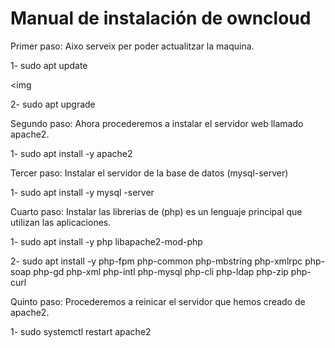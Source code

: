 # Manual de instalación de owncloud
Primer paso: Aixo serveix per poder actualitzar la maquina.

1- sudo apt update 

<img  

2- sudo apt upgrade

Segundo paso: Ahora procederemos a instalar el servidor web llamado apache2.

1- sudo apt install -y apache2

Tercer paso: Instalar el servidor de la base de datos (mysql-server) 

1- sudo apt install -y mysql -server

Cuarto paso: Instalar las librerias de (php) es un lenguaje principal que utilizan las aplicaciones.

1- sudo apt install -y php libapache2-mod-php

2- sudo apt install -y php-fpm php-common php-mbstring php-xmlrpc php-soap php-gd php-xml php-intl php-mysql php-cli php-ldap php-zip php-curl

Quinto paso: Procederemos a reinicar el servidor que hemos creado de apache2.

1- sudo systemctl restart apache2



